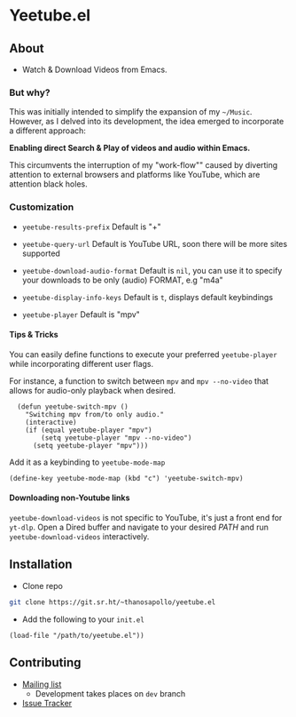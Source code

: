 # Yeetube.el

## About 
- Watch & Download Videos from Emacs.

### But why?

This was initially intended to simplify the expansion of my
`~/Music`. However, as I delved into its development, the
idea emerged to incorporate a different approach: 

**Enabling direct Search & Play of videos and audio within Emacs.**

This circumvents the interruption of my "work-flow"" caused by
diverting attention to external browsers and platforms like YouTube,
which are attention black holes.


### Customization 
- `yeetube-results-prefix` Default is "+"

- `yeetube-query-url` Default is YouTube URL, soon there will be more sites
supported

- `yeetube-download-audio-format` Default is `nil`, you can use it to
specify your downloads to be only (audio) FORMAT, e.g "m4a"

- `yeetube-display-info-keys` Default is `t`, displays default keybindings

- `yeetube-player` Default is "mpv"

#### Tips & Tricks

You can easily define functions to execute your preferred
`yeetube-player` while incorporating different user flags. 

For instance, a function to switch between `mpv` and `mpv --no-video`
that allows for audio-only playback when desired.

``` emacs-lisp
  (defun yeetube-switch-mpv ()
    "Switching mpv from/to only audio."
    (interactive)
    (if (equal yeetube-player "mpv")
	    (setq yeetube-player "mpv --no-video")
      (setq yeetube-player "mpv")))
```
Add it as a keybinding to `yeetube-mode-map`

``` emacs-lisp
(define-key yeetube-mode-map (kbd "c") 'yeetube-switch-mpv)
```
#### Downloading non-Youtube links 

`yeetube-download-videos` is not specific to YouTube, it's just a
front end for `yt-dlp`. Open a Dired buffer and navigate to your
desired *PATH* and run `yeetube-download-videos` interactively.


## Installation

- Clone repo 
``` bash
git clone https://git.sr.ht/~thanosapollo/yeetube.el 
```

- Add the following to your `init.el`

``` emacs-lisp
(load-file "/path/to/yeetube.el"))
```


## Contributing 

- [Mailing list](https://lists.sr.ht/~thanosapollo/yeetube.el)
  - Development takes places on `dev` branch  
- [Issue Tracker](https://todo.sr.ht/~thanosapollo/yeetube.el)



